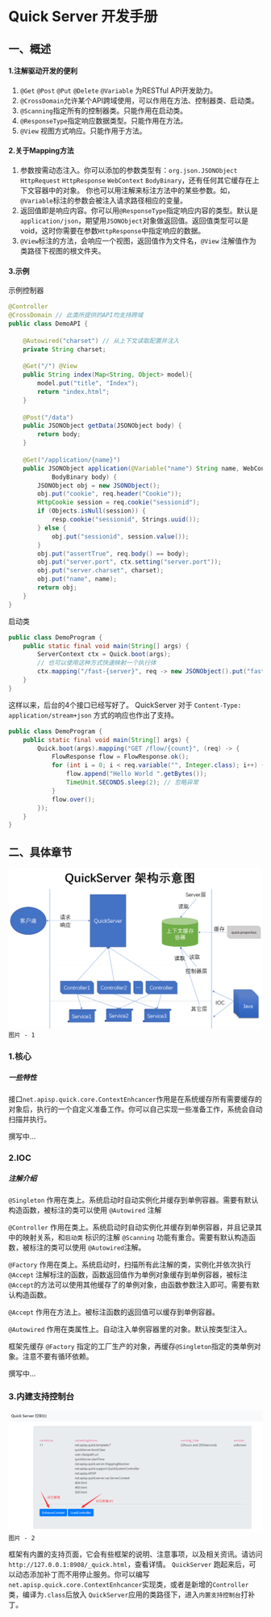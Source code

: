 # Quick Server 开发手册
## 一、概述
#### 1.注解驱动开发的便利
1. `@Get` `@Post` `@Put` `@Delete` `@Variable` 为RESTful API开发助力。
2. `@CrossDomain`允许某个API跨域使用，可以作用在方法、控制器类、启动类。
3. `@Scanning`指定所有的控制器类。只能作用在启动类。
4. `@ResponseType`指定响应数据类型。只能作用在方法。
5. `@View` 视图方式响应。只能作用于方法。

#### 2.关于Mapping方法
1. 参数按需动态注入。你可以添加的参数类型有：`org.json.JSONObject` `HttpRequest` `HttpResponse` `WebContext` `BodyBinary`，还有任何其它缓存在上下文容器中的对象。 你也可以用注解来标注方法中的某些参数。如，`@Variable`标注的参数会被注入请求路径相应的变量。
2. 返回值即是响应内容。你可以用`@ResponseType`指定响应内容的类型。默认是`application/json`，期望用`JSONObject`对象做返回值。返回值类型可以是void，这时你需要在参数`HttpResponse`中指定响应的数据。
3. `@View`标注的方法，会响应一个视图，返回值作为文件名，`@View` 注解值作为类路径下视图的根文件夹。

#### 3.示例
示例控制器
```java
@Controller
@CrossDomain // 此类所提供的API均支持跨域
public class DemoAPI {

    @Autowired("charset") // 从上下文读取配置并注入
    private String charset;

    @Get("/") @View
    public String index(Map<String, Object> model){
        model.put("title", "Index");
        return "index.html";
    }

    @Post("/data")
    public JSONObject getData(JSONObject body) {
        return body;
    }

    @Get("/application/{name}")
    public JSONObject application(@Variable("name") String name, WebContext ctx, HttpRequest req, HttpResponse resp,
            BodyBinary body) {
        JSONObject obj = new JSONObject();
        obj.put("cookie", req.header("Cookie"));
        HttpCookie session = req.cookie("sessionid");
        if (Objects.isNull(session)) {
            resp.cookie("sessionid", Strings.uuid());
        } else {
            obj.put("sessionid", session.value());
        }
        obj.put("assertTrue", req.body() == body);
        obj.put("server.port", ctx.setting("server.port"));
        obj.put("server.charset", charset);
        obj.put("name", name);
        return obj;
    }
}
```
启动类
```java
public class DemoProgram {
    public static final void main(String[] args) {
        ServerContext ctx = Quick.boot(args);
        // 也可以使用这种方式快速映射一个执行体
        ctx.mapping("/fast-{server}", req -> new JSONObject().put("fast", req.variable("server")));
    }
}
```
这样以来，后台的4个接口已经写好了。
QuickServer 对于 `Content-Type: application/stream+json` 方式的响应也作出了支持。
```java
public class DemoProgram {
    public static final void main(String[] args) {
        Quick.boot(args).mapping("GET /flow/{count}", (req) -> {
        	FlowResponse flow = FlowResponse.ok();
        	for (int i = 0; i < req.variable("", Integer.class); i++) {
        		flow.append("Hello World ".getBytes());
        		TimeUnit.SECONDS.sleep(2); // 忽略异常
        	}
        	flow.over();
        });
    }
}
```
## 二、具体章节
![QuickServer Arch](https://raw.githubusercontent.com/apisp/resources/master/quick-server-arch.png)
`图片 - 1`

### 1.核心
##### 一些特性
接口`net.apisp.quick.core.ContextEnhcancer`作用是在系统缓存所有需要缓存的对象后，执行的一个自定义准备工作。你可以自己实现一些准备工作，系统会自动扫描并执行。

撰写中...
### 2.IOC
##### 注解介绍
`@Singleton` 作用在类上。系统启动时自动实例化并缓存到单例容器。需要有默认构造函数，被标注的类可以使用 `@Autowired` 注解

`@Controller` 作用在类上。系统启动时自动实例化并缓存到单例容器，并且记录其中的映射关系，和`启动类` 标识的注解  `@Scanning` 功能有重合。需要有默认构造函数，被标注的类可以使用 `@Autowired`注解。

`@Factory` 作用在类上。系统启动时，扫描所有此注解的类，实例化并依次执行 `@Accept` 注解标注的函数，函数返回值作为单例对象缓存到单例容器，被标注 `@Accept`的方法可以使用其他缓存了的单例对象，由函数参数注入即可。需要有默认构造函数。

`@Accept` 作用在方法上。被标注函数的返回值可以缓存到单例容器。

`@Autowired` 作用在类属性上。自动注入单例容器里的对象。默认按类型注入。

框架先缓存  `@Factory` 指定的工厂生产的对象，再缓存`@Singleton`指定的类单例对象。注意不要有循环依赖。

撰写中...
### 3.内建支持控制台
![QuickServer Buildin Support](https://raw.githubusercontent.com/apisp/resources/master/support.png)
`图片 - 2`

框架有内置的支持页面，它会有些框架的说明、注意事项，以及相关资讯。请访问 `http://127.0.0.1:8908/_quick.html`，查看详情。
`QuickServer` 跑起来后，可以动态添加补丁而不用停止服务。你可以编写`net.apisp.quick.core.ContextEnhcancer`实现类，或者是新增的`Controller`类，编译为`.class`后放入  `QuickServer`应用的类路径下，进入`内置支持控制台`打补丁。